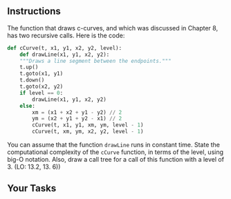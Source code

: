 <!-- manual -->

## Instructions

The function that draws c-curves, and which was discussed in Chapter 8, has two recursive calls. Here is the code:

```python
def cCurve(t, x1, y1, x2, y2, level):
    def drawLine(x1, y1, x2, y2):
    """Draws a line segment between the endpoints."""
    t.up()
    t.goto(x1, y1)
    t.down()
    t.goto(x2, y2)
    if level == 0:
        drawLine(x1, y1, x2, y2)
    else:
        xm = (x1 + x2 + y1 - y2) // 2
        ym = (x2 + y1 + y2 - x1) // 2
        cCurve(t, x1, y1, xm, ym, level - 1)
        cCurve(t, xm, ym, x2, y2, level - 1)
```

You can assume that the function `drawLine` runs in constant time. State the computational complexity of the `cCurve` function, in terms of the level, using big-O notation. Also, draw a call tree for a call of this function with a level of 3. (LO: 13.2, 13. 6))

## Your Tasks
